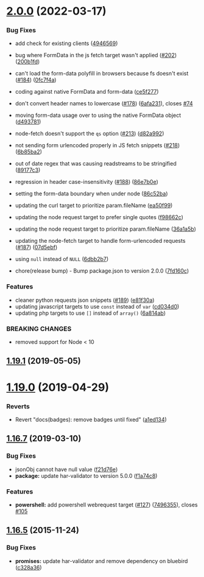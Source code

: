 # [2.0.0](https://github.com/RapidAPI/httpsnippet/compare/v1.19.1...v2.0.0) (2022-03-17)


### Bug Fixes

* add check for existing clients ([4946569](https://github.com/RapidAPI/httpsnippet/commit/4946569f452f8f4d91de082992b006adb701c0d3))
* bug where FormData in the js fetch target wasn't applied ([#202](https://github.com/RapidAPI/httpsnippet/issues/202)) ([200b1fd](https://github.com/RapidAPI/httpsnippet/commit/200b1fda75e9862577fc11883143a0f15545a8e7))
* can't load the form-data polyfill in browsers because fs doesn't exist ([#184](https://github.com/RapidAPI/httpsnippet/issues/184)) ([0fc7f4a](https://github.com/RapidAPI/httpsnippet/commit/0fc7f4a42cafadf00d1f2c0463ac93f9a8e7258b))
* coding against native FormData and form-data ([ce5f277](https://github.com/RapidAPI/httpsnippet/commit/ce5f277068951998cf48044a1a70f0c547666cea))
* don't convert header names to lowercase ([#178](https://github.com/RapidAPI/httpsnippet/issues/178)) ([6afa231](https://github.com/RapidAPI/httpsnippet/commit/6afa231ec6bb30f47b19e08c7d4887637eef5d8e)), closes [#74](https://github.com/RapidAPI/httpsnippet/issues/74)
* moving form-data usage over to using the native FormData object ([d493781](https://github.com/RapidAPI/httpsnippet/commit/d493781044108901b860c7ce374745bb244543fe))
* node-fetch doesn't support the `qs` option ([#213](https://github.com/RapidAPI/httpsnippet/issues/213)) ([d82a992](https://github.com/RapidAPI/httpsnippet/commit/d82a9923cfdcfc67b1f10224e79b79ba04936495))
* not sending form urlencoded properly in JS fetch snippets ([#218](https://github.com/RapidAPI/httpsnippet/issues/218)) ([6b85ba2](https://github.com/RapidAPI/httpsnippet/commit/6b85ba24b13241990fecae20eeae3c7d257cd415))
* out of date regex that was causing readstreams to be stringified ([89177c3](https://github.com/RapidAPI/httpsnippet/commit/89177c34634c4481aab5ef1c0da1c6bbceb78a1f))
* regression in header case-insensitivity ([#188](https://github.com/RapidAPI/httpsnippet/issues/188)) ([86e7b0e](https://github.com/RapidAPI/httpsnippet/commit/86e7b0e2e0cd9384db5d7dc7ed5608a1d4e3e7b3))
* setting the form-data boundary when under node ([86c52ba](https://github.com/RapidAPI/httpsnippet/commit/86c52ba99e4ad36ecbd441d22f4ac525f7c9b39f))
* updating the curl target to prioritize param.fileName ([ea50f99](https://github.com/RapidAPI/httpsnippet/commit/ea50f9909bf6a7d4325318578128abffdd8e27fb))
* updating the node request target to prefer single quotes ([f98662c](https://github.com/RapidAPI/httpsnippet/commit/f98662c03ccf3875550d55cda9c51c263af27a36))
* updating the node request target to prioritize param.fileName ([36a1a5b](https://github.com/RapidAPI/httpsnippet/commit/36a1a5bd97728b716cca6012d505946e1023b03a))
* updating the node-fetch target to handle form-urlencoded requests ([#187](https://github.com/RapidAPI/httpsnippet/issues/187)) ([07d5ebf](https://github.com/RapidAPI/httpsnippet/commit/07d5ebfc2720d98693ba568447953e7b180ae5e2))
* using `null` instead of `NULL` ([6dbb2b7](https://github.com/RapidAPI/httpsnippet/commit/6dbb2b70575fec160c417a74d49ab3fc613947bd))


* chore(release bump) - Bump package.json to version 2.0.0 ([7fd160c](https://github.com/RapidAPI/httpsnippet/commit/7fd160c016d7b00aca923673004dcdcf4b5a0068))


### Features

* cleaner python requests json snippets ([#189](https://github.com/RapidAPI/httpsnippet/issues/189)) ([e81f30a](https://github.com/RapidAPI/httpsnippet/commit/e81f30a56ab8c600d583d7e9706ec944f12c106f))
* updating javascript targets to use `const` instead of `var` ([cd034d0](https://github.com/RapidAPI/httpsnippet/commit/cd034d030b2317898ce8d5e10cbf6ff643a438a8))
* updating php targets to use `[]` instead of `array()` ([6a814ab](https://github.com/RapidAPI/httpsnippet/commit/6a814abe78af59849c07cdaf8cd51ef266d71c52))


### BREAKING CHANGES

* removed support for Node < 10



## [1.19.1](https://github.com/RapidAPI/httpsnippet/compare/v1.19.0...v1.19.1) (2019-05-05)



# [1.19.0](https://github.com/RapidAPI/httpsnippet/compare/v1.16.7...v1.19.0) (2019-04-29)


### Reverts

* Revert "docs(badges): remove badges until fixed" ([a1ed134](https://github.com/RapidAPI/httpsnippet/commit/a1ed13467d54c4a870c7421e2f003e3c7ab47c49))



## [1.16.7](https://github.com/RapidAPI/httpsnippet/compare/v1.16.5...v1.16.7) (2019-03-10)


### Bug Fixes

* jsonObj cannot have null value ([f21d76e](https://github.com/RapidAPI/httpsnippet/commit/f21d76ebdb3715f8c6b16fba1100761a8fc50d2a))
* **package:** update har-validator to version 5.0.0 ([f1a74c8](https://github.com/RapidAPI/httpsnippet/commit/f1a74c80952dac63d812750c3b24038da44fe244))


### Features

* **powershell:** add powershell webrequest target ([#127](https://github.com/RapidAPI/httpsnippet/issues/127)) ([7496355](https://github.com/RapidAPI/httpsnippet/commit/74963555cdcb4677a4f5a412fd476f567761f3e9)), closes [#105](https://github.com/RapidAPI/httpsnippet/issues/105)



## [1.16.5](https://github.com/RapidAPI/httpsnippet/compare/v1.16.4...v1.16.5) (2015-11-24)


### Bug Fixes

* **promises:** update har-validator and remove dependency on bluebird ([c328a36](https://github.com/RapidAPI/httpsnippet/commit/c328a3626a839b9813242f2ceade723b08342153))



